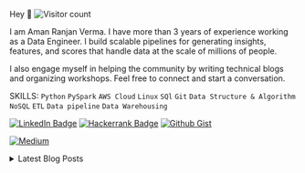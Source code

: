 Hey 👋 ![Visitor count](https://shields-io-visitor-counter.herokuapp.com/badge?page=octocat.Spoon-Knife)

I am Aman Ranjan Verma. I have more than 3 years of experience working as a Data Engineer. I build scalable pipelines for generating insights, features, and scores that handle data at the scale of millions of people.

I also engage myself in helping the community by writing technical blogs and organizing workshops. Feel free to connect and start a conversation.

SKILLS: `Python` `PySpark` `AWS Cloud` `Linux` `SQl` `Git` `Data Structure & Algorithm` `NoSQL` `ETL` `Data pipeline` `Data Warehousing`

[![LinkedIn Badge](https://img.shields.io/badge/LinkedIn-Profile-informational?style=flat&logo=linkedin&logoColor=white&color=0D76A8)](https://www.linkedin.com/in/ar-verma/)
[![Hackerrank Badge](https://img.shields.io/badge/-Hackerrank-2EC866?style=flat&logo=hackerrank&logoColor=white&color=40b000)](https://www.hackerrank.com/aman_ranjanverma)
[![Github Gist](https://img.shields.io/badge/github-gist-lightgrey)](https://gist.github.com/arverma)

[![Medium](https://img.shields.io/badge/Medium-12100E?style=for-the-badge&logo=medium&logoColor=white)](https://medium.com/@amanranjanverma) 
<details><summary>Latest Blog Posts </summary>
  <p>
    <a target="_blank" href="https://github-readme-medium-recent-article.vercel.app/medium/@amanranjanverma/0"><img src="https://github-readme-medium-recent-article.vercel.app/medium/@amanranjanverma/0" alt="Recent Article 0"> 
    <a target="_blank" href="https://github-readme-medium-recent-article.vercel.app/medium/@amanranjanverma/1"><img src="https://github-readme-medium-recent-article.vercel.app/medium/@amanranjanverma/1" alt="Recent Article 1"> 
    <a target="_blank" href="https://github-readme-medium-recent-article.vercel.app/medium/@amanranjanverma/2"><img src="https://github-readme-medium-recent-article.vercel.app/medium/@amanranjanverma/2" alt="Recent Article 2"> 
    https://medium.com/@amanranjanverma
   </p>
 </details>
      
<!-- <p><img align="center" src="https://github-readme-stats.vercel.app/api/top-langs?username=arverma&show_icons=true&locale=en&layout=compact" alt="arverma" /></p> -->
